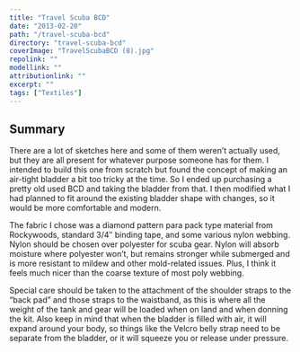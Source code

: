 ```yaml
---
title: "Travel Scuba BCD"
date: "2013-02-20"
path: "/travel-scuba-bcd"
directory: "travel-scuba-bcd"
coverImage: "TravelScubaBCD (8).jpg"
repolink: ""
modellink: ""
attributionlink: ""
excerpt: ""
tags: ["Textiles"]
---
```


## Summary

There are a lot of sketches here and some of them weren’t actually used, but they are all present for whatever purpose someone has for them. I intended to build this one from scratch but found the concept of making an air-tight bladder a bit too tricky at the time. So I ended up purchasing a pretty old used BCD and taking the bladder from that. I then modified what I had planned to fit around the existing bladder shape with changes, so it would be more comfortable and modern.

The fabric I chose was a diamond pattern para pack type material from Rockywoods, standard 3/4″ binding tape, and some various nylon webbing. Nylon should be chosen over polyester for scuba gear. Nylon will absorb moisture where polyester won’t, but remains stronger while submerged and is more resistant to mildew and other mold-related issues. Plus, I think it feels much nicer than the coarse texture of most poly webbing.

Special care should be taken to the attachment of the shoulder straps to the “back pad” and those straps to the waistband, as this is where all the weight of the tank and gear will be loaded when on land and when donning the kit. Also keep in mind that when the bladder is filled with air, it will expand around your body, so things like the Velcro belly strap need to be separate from the bladder, or it will squeeze you or release under pressure.